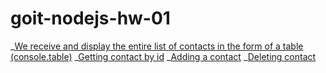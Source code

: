 # goit-nodejs-hw-01

_[We receive and display the entire list of contacts in the form of a table (console.table)](https://ibb.co/tP7xPH1 'First screen')
_[Getting contact by id](https://ibb.co/t85rPcV 'Second screen')
_[Adding a contact](https://ibb.co/P1fXmS5 'third screen')
_[Deleting contact](https://ibb.co/0hx9cDK 'fourth screen')
